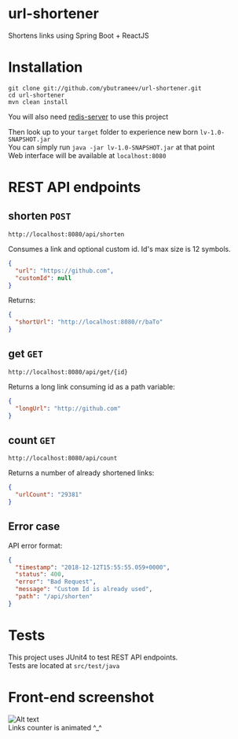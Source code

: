 # url-shortener
Shortens links using Spring Boot  + ReactJS

# Installation

```
git clone git://github.com/ybutrameev/url-shortener.git
cd url-shortener
mvn clean install
```
You will also need [redis-server](https://github.com/antirez/redis) to use this project  

Then look up to your `target` folder to experience new born `lv-1.0-SNAPSHOT.jar`  
You can simply run `java -jar lv-1.0-SNAPSHOT.jar` at that point  
Web interface will be available at `localhost:8080`

# REST API endpoints
## shorten `POST`
`http://localhost:8080/api/shorten`

Consumes a link and optional custom id. Id's max size is 12 symbols. 
```json
{
  "url": "https://github.com",
  "customId": null
}
```
Returns:
```json
{
  "shortUrl": "http://localhost:8080/r/baTo"
}
```
## get `GET`
`http://localhost:8080/api/get/{id}`

Returns a long link consuming id as a path variable:
```json
{
  "longUrl": "http://github.com"
}
```
## count `GET`
`http://localhost:8080/api/count`

Returns a number of already shortened links:
```json
{
  "urlCount": "29381"
}
```
## Error case
API error format:
```json
{
  "timestamp": "2018-12-12T15:55:55.059+0000",
  "status": 400,
  "error": "Bad Request",
  "message": "Custom Id is already used",
  "path": "/api/shorten"
}
```

# Tests
This project uses JUnit4 to test REST API endpoints.  
Tests are located at `src/test/java`

# Front-end screenshot  
![Alt text](http://i68.tinypic.com/35ar987.png)  
Links counter is animated ^_^
